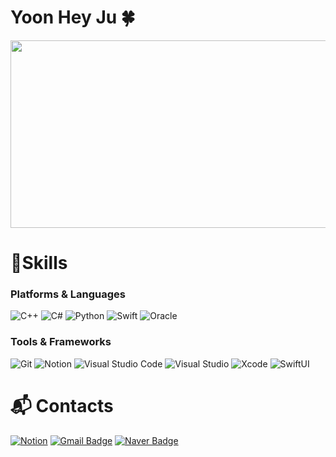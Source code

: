 #  Yoon Hey Ju 🍀
<a href="https://github.com/devxb/gitanimals">
<img
  src="https://render.gitanimals.org/farms/unaexoo"
  width="600"
  height="300"
/>
</a>

# 💪Skills
### Platforms & Languages
![C++](https://img.shields.io/badge/C%2B%2B-00599C.svg?&style=for-the-badge&logo=C%2B%2B&logoColor=white)
![C#](https://img.shields.io/badge/C%23-512BD4.svg?&style=for-the-badge&logo=C%23&logoColor=white)
![Python](https://img.shields.io/badge/Python-3776AB.svg?&style=for-the-badge&logo=Python&logoColor=white)
![Swift](https://img.shields.io/badge/Swift-FA7343.svg?&style=for-the-badge&logo=Swift&logoColor=white)
![Oracle](https://img.shields.io/badge/Oracle-F80000.svg?&style=for-the-badge&logo=Oracle&logoColor=white)

### Tools & Frameworks
![Git](https://img.shields.io/badge/Git-F05032.svg?&style=for-the-badge&logo=Git&logoColor=white)
![Notion](https://img.shields.io/badge/Notion-000000.svg?&style=for-the-badge&logo=Notion&logoColor=white)
![Visual Studio Code](https://img.shields.io/badge/VS%20Code-007ACC.svg?&style=for-the-badge&logo=Visual%20Studio%20Code&logoColor=white)
![Visual Studio](https://img.shields.io/badge/Visual%20Studio-5C2D91.svg?&style=for-the-badge&logo=Visual%20Studio&logoColor=white)
![Xcode](https://img.shields.io/badge/Xcode-147EFB.svg?&style=for-the-badge&logo=Xcode&logoColor=white)
![SwiftUI](https://img.shields.io/badge/SwiftUI-46B1E8.svg?&style=for-the-badge&logo=swift&logoColor=white)

# :mailbox_with_mail: Contacts
[![Notion](https://img.shields.io/badge/Notion-000000.svg?&style=for-the-badge&logo=Notion&logoColor=white)](https://unaexoo.notion.site/Coding-bef6d263675844a1a6575d3eae9a9199)
[![Gmail Badge](https://img.shields.io/badge/Gmail-d14836?style=flat-square&logo=Gmail&logoColor=white&link=mailto:assaw102@gamil.com)](mailto:assaw102@gamil.com)
[![Naver Badge](https://img.shields.io/badge/Naver-03C75A?style=flat-square&logo=Naver&logoColor=white&link=mailto:dbspwn1321@naver.com)](mailto:dbspwn1321@naver.com)
